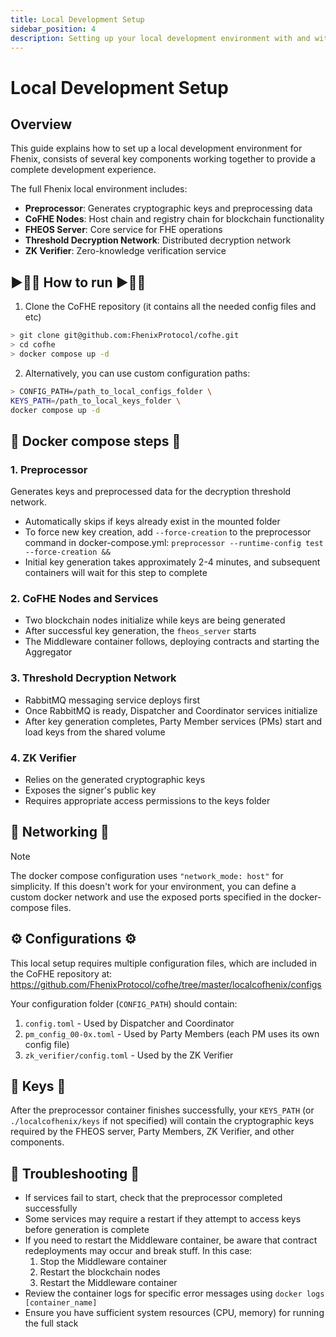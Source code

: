 ```yaml
---
title: Local Development Setup
sidebar_position: 4
description: Setting up your local development environment with and without Threshold Network
---
```

# Local Development Setup

## Overview

This guide explains how to set up a local development environment for Fhenix, consists of several key components working together to provide a complete development experience.

The full Fhenix local environment includes:
- **Preprocessor**: Generates cryptographic keys and preprocessing data
- **CoFHE Nodes**: Host chain and registry chain for blockchain functionality
- **FHEOS Server**: Core service for FHE operations
- **Threshold Decryption Network**: Distributed decryption network
- **ZK Verifier**: Zero-knowledge verification service

## ▶️🏃‍➡️ How to run  ▶️🏃‍➡️

1. Clone the CoFHE repository (it contains all the needed config files and etc)


```bash
> git clone git@github.com:FhenixProtocol/cofhe.git
> cd cofhe
> docker compose up -d
```

2. Alternatively, you can use custom configuration paths:

```bash
> CONFIG_PATH=/path_to_local_configs_folder \
KEYS_PATH=/path_to_local_keys_folder \
docker compose up -d
```

## 🐳 Docker compose steps 🐳

### 1. Preprocessor
Generates keys and preprocessed data for the decryption threshold network.
- Automatically skips if keys already exist in the mounted folder
- To force new key creation, add `--force-creation` to the preprocessor command in docker-compose.yml:
  `preprocessor --runtime-config test --force-creation &&`
- Initial key generation takes approximately 2-4 minutes, and subsequent containers will wait for this step to complete

### 2. CoFHE Nodes and Services
- Two blockchain nodes initialize while keys are being generated
- After successful key generation, the `fheos_server` starts
- The Middleware container follows, deploying contracts and starting the Aggregator

### 3. Threshold Decryption Network
- RabbitMQ messaging service deploys first
- Once RabbitMQ is ready, Dispatcher and Coordinator services initialize
- After key generation completes, Party Member services (PMs) start and load keys from the shared volume

### 4. ZK Verifier
- Relies on the generated cryptographic keys
- Exposes the signer's public key
- Requires appropriate access permissions to the keys folder

## 🛜 Networking 🛜

> [!NOTE]  
> The docker compose configuration uses `"network_mode: host"` for simplicity.
> If this doesn't work for your environment, you can define a custom docker network and use the exposed ports specified in the docker-compose files.
## ⚙️ Configurations ⚙️


This local setup requires multiple configuration files, which are included in the CoFHE repository at:
https://github.com/FhenixProtocol/cofhe/tree/master/localcofhenix/configs

Your configuration folder (`CONFIG_PATH`) should contain:
1. `config.toml` - Used by Dispatcher and Coordinator
2. `pm_config_00-0x.toml` - Used by Party Members (each PM uses its own config file)
3. `zk_verifier/config.toml` - Used by the ZK Verifier

## 🔑 Keys 🔑
After the preprocessor container finishes successfully, your `KEYS_PATH` (or `./localcofhenix/keys` if not specified) will contain the cryptographic keys required by the FHEOS server, Party Members, ZK Verifier, and other components.

## 🔧 Troubleshooting 🔧
- If services fail to start, check that the preprocessor completed successfully
- Some services may require a restart if they attempt to access keys before generation is complete
- If you need to restart the Middleware container, be aware that contract redeployments may occur and break stuff. In this case:
  1. Stop the Middleware container
  2. Restart the blockchain nodes
  3. Restart the Middleware container
- Review the container logs for specific error messages using `docker logs [container_name]`
- Ensure you have sufficient system resources (CPU, memory) for running the full stack
